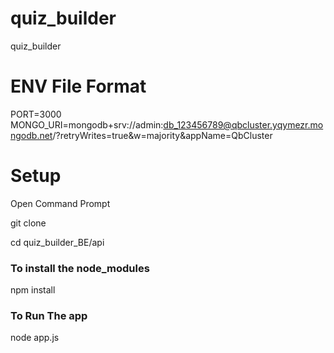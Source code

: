 # quiz_builder

quiz_builder

# ENV File Format

PORT=3000
MONGO_URI=mongodb+srv://admin:db_123456789@qbcluster.yqymezr.mongodb.net/?retryWrites=true&w=majority&appName=QbCluster

# Setup

Open Command Prompt

git clone <clone-url>

cd quiz_builder_BE/api

### To install the node_modules

npm install

### To Run The app

node app.js
